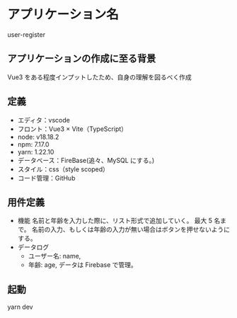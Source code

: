 # アプリケーション名

user-register
​

## アプリケーションの作成に至る背景

Vue3 をある程度インプットしたため、自身の理解を図るべく作成
​

## 定義

- エディタ：vscode
- フロント：Vue3 × Vite（TypeScript）
- node: v18.18.2
- npm: 7.17.0
- yarn: 1.22.10
- データベース：FireBase(追々、MySQL にする。)
- スタイル：css（style scoped）
- コード管理：GitHub
​

## 用件定義

- 機能
  名前と年齢を入力した際に、リスト形式で追加していく。
  最大 5 名まで。
  ​
  名前の入力、もしくは年齢の入力が無い場合はボタンを押せないようにする。
  ​
- データログ
  - ユーザー名: name,
  - 年齢: age,
  データは Firebase で管理。
​

## 起動

yarn dev
